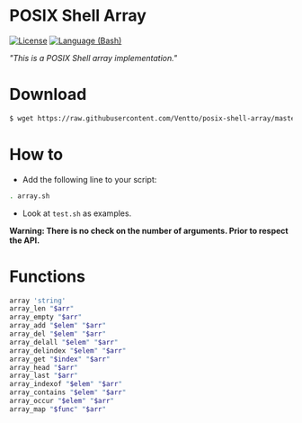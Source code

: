POSIX Shell Array
=================

[![License](https://img.shields.io/badge/license-MIT-blue.svg?style=flat)](https://github.com/Ventto/posix-shell-array/blob/master/LICENSE)
[![Language (Bash)](https://img.shields.io/badge/powered_by-Bash-brightgreen.svg)](https://www.gnu.org/software/bash)

*"This is a POSIX Shell array implementation."*

# Download

```bash
$ wget https://raw.githubusercontent.com/Ventto/posix-shell-array/master/array.sh
```

# How to

* Add the following line to your script:

```bash
. array.sh
```

* Look at `test.sh` as examples.

**Warning:
There is no check on the number of arguments. Prior to respect the API.**

# Functions

```bash
array 'string'
array_len "$arr"
array_empty "$arr"
array_add "$elem" "$arr"
array_del "$elem" "$arr"
array_delall "$elem" "$arr"
array_delindex "$elem" "$arr"
array_get "$index" "$arr"
array_head "$arr"
array_last "$arr"
array_indexof "$elem" "$arr"
array_contains "$elem" "$arr"
array_occur "$elem" "$arr"
array_map "$func" "$arr"
```
